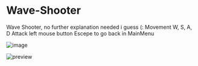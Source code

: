 # Wave-Shooter
Wave Shooter, no further explanation needed i guess (: 
Movement
W, S, A, D
Attack
left mouse button
Escepe to go back in MainMenu

![image](https://user-images.githubusercontent.com/56665437/192508889-24a0da14-e140-487a-9fe3-9018c1ab104b.png)


![preview](https://user-images.githubusercontent.com/56665437/192512477-0f36424e-dc57-49c4-8e17-30f6e650761c.png)


